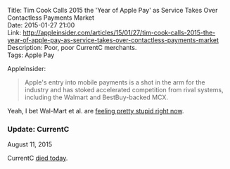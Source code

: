 Title: Tim Cook Calls 2015 the 'Year of Apple Pay' as Service Takes Over Contactless Payments Market  
Date: 2015-01-27 21:00  
Link: http://appleinsider.com/articles/15/01/27/tim-cook-calls-2015-the-year-of-apple-pay-as-service-takes-over-contactless-payments-market  
Description: Poor, poor CurrentC merchants.  
Tags: Apple Pay  

AppleInsider:

> Apple's entry into mobile payments is a shot in the arm for the industry and has stoked accelerated competition from rival systems, including the Walmart and BestBuy-backed MCX.

Yeah, I bet Wal-Mart et al. are [feeling pretty stupid right now][1].

<aside class="update">

### Update: CurrentC
<p class="updateTime"><time datetime="2015-08-11">August 11, 2015</time></p>

CurrentC [died today][2].

</aside>

[1]: http://techcrunch.com/2014/10/25/currentc/
[2]: http://9to5mac.com/2015/08/11/rite-aid-apple-pay-currentc-blockade-over/
